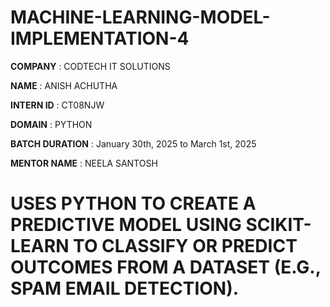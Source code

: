 # MACHINE-LEARNING-MODEL-IMPLEMENTATION-4

**COMPANY** : CODTECH IT SOLUTIONS

**NAME** : ANISH ACHUTHA

**INTERN ID** : CT08NJW

**DOMAIN** : PYTHON

**BATCH DURATION** : January 30th, 2025 to March 1st, 2025

**MENTOR NAME** : NEELA SANTOSH

# USES PYTHON TO CREATE A PREDICTIVE MODEL USING SCIKIT- LEARN TO CLASSIFY OR PREDICT OUTCOMES  FROM A DATASET (E.G., SPAM EMAIL DETECTION).
